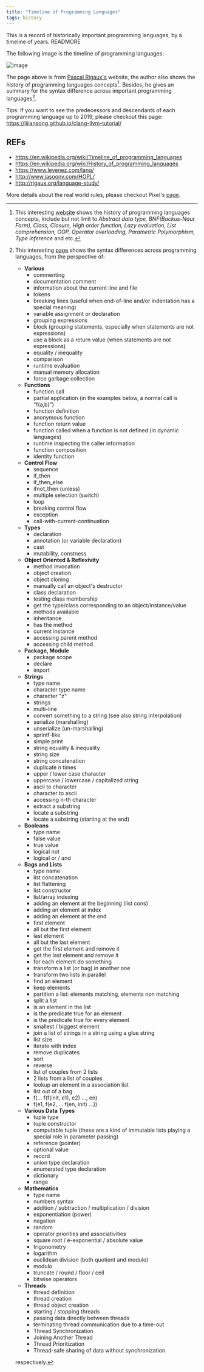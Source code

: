 ```yaml
---
title: "Timeline of Programming Languages"
tags: history
---
```

This is a record of historically important programming languages, by a timeline of years.
READMORE

The following image is the timeline of programming languages:

![image](/blog-img/2019_07_30_lang_diagram.png "Source: http://rigaux.org/language-study/diagram.png")

The page above is from [Pascal Rigaux's](http://rigaux.org/language-study/diagram.png) website,
the author also shows the history of programming languages concepts[^language-concepts]. Besides, he gives an summary for the syntax difference across important programming languages[^language-syntax].

Tips: If you want to see the predecessors and descendants of each programming language up to 2019, please checkout this page: <https://lijiansong.github.io/clang-llvm-tutorial/>

## REFs

- <https://en.wikipedia.org/wiki/Timeline_of_programming_languages>
- <https://en.wikipedia.org/wiki/History_of_programming_languages>
- <https://www.levenez.com/lang/>
- <http://www.jasoonv.com/HOPL/>
- <http://rigaux.org/language-study/>


[^language-concepts]:

    This interesting [website](http://rigaux.org/language-study/concepts-history.html) shows the history of programming languages concepts, include but not limit to *Abstract data type, BNF(Backus-Naur Form), Class, Closure, High order function, Lazy evaluation, List comprehension, OOP, Operator overloading, Parametric Polymorphism, Type inference* and etc.

[^language-syntax]:

    This interesting [page](http://rigaux.org/language-study/syntax-across-languages/) shows the syntax differences across programming languages, from the perspective of:

    * **Various**
        * commenting
        * documentation comment
        * information about the current line and file
        * tokens
        * breaking lines (useful when end-of-line and/or indentation has a special meaning)
        * variable assignment or declaration
        * grouping expressions
        * block (grouping statements, especially when statements are not expressions)
        * use a block as a return value (when statements are not expressions)
        * equality / inequality
        * comparison
        * runtime evaluation
        * manual memory allocation
        * force garbage collection
    * **Functions**
        * function call
        * partial application (in the examples below, a normal call is "f(a,b)")
        * function definition
        * anonymous function
        * function return value
        * function called when a function is not defined (in dynamic languages)
        * runtime inspecting the caller information
        * function composition
        * identity function
    * **Control Flow**
        * sequence
        * if_then
        * if_then_else
        * ifnot_then (unless)
        * multiple selection (switch)
        * loop
        * breaking control flow
        * exception
        * call-with-current-continuation
    * **Types**
        * declaration
        * annotation (or variable declaration)
        * cast
        * mutability, constness
    * **Object Oriented & Reflexivity**
        * method invocation
        * object creation
        * object cloning
        * manually call an object's destructor
        * class declaration
        * testing class membership
        * get the type/class corresponding to an object/instance/value
        * methods available
        * inheritance
        * has the method
        * current instance
        * accessing parent method
        * accessing child method
    * **Package, Module**
        * package scope
        * declare
        * import
    * **Strings**
        * type name
        * character type name
        * character "z"
        * strings
        * multi-line
        * convert something to a string (see also string interpolation)
        * serialize (marshalling)
        * unserialize (un-marshalling)
        * sprintf-like
        * simple print
        * string equality & inequality
        * string size
        * string concatenation
        * duplicate n times
        * upper / lower case character
        * uppercase / lowercase / capitalized string
        * ascii to character
        * character to ascii
        * accessing n-th character
        * extract a substring
        * locate a substring
        * locate a substring (starting at the end)
    * **Booleans**
        * type name
        * false value
        * true value
        * logical not
        * logical or / and
    * **Bags and Lists**
        * type name
        * list concatenation
        * list flattening
        * list constructor
        * list/array indexing
        * adding an element at the beginning (list cons)
        * adding an element at index
        * adding an element at the end
        * first element
        * all but the first element
        * last element
        * all but the last element
        * get the first element and remove it
        * get the last element and remove it
        * for each element do something
        * transform a list (or bag) in another one
        * transform two lists in parallel
        * find an element
        * keep elements
        * partition a list: elements matching, elements non matching
        * split a list
        * is an element in the list
        * is the predicate true for an element
        * is the predicate true for every element
        * smallest / biggest element
        * join a list of strings in a string using a glue string
        * list size
        * iterate with index
        * remove duplicates
        * sort
        * reverse
        * list of couples from 2 lists
        * 2 lists from a list of couples
        * lookup an element in a association list
        * list out of a bag
        * f(... f(f(init, e1), e2) ..., en)
        * f(e1, f(e2, ... f(en, init) ...))
    * **Various Data Types**
        * tuple type
        * tuple constructor
        * computable tuple (these are a kind of immutable lists playing a special role in parameter passing)
        * reference (pointer)
        * optional value
        * record
        * union type declaration
        * enumerated type declaration
        * dictionary
        * range
    * **Mathematics**
        * type name
        * numbers syntax
        * addition / subtraction / multiplication / division
        * exponentiation (power)
        * negation
        * random
        * operator priorities and associativities
        * square root / e-exponential / absolute value
        * trigonometry
        * logarithm
        * euclidean division (both quotient and modulo)
        * modulo
        * truncate / round / floor / ceil
        * bitwise operators
    * **Threads**
        * thread definition
        * thread creation
        * thread object creation
        * starting / stopping threads
        * passing data directly between threads
        * terminating thread communication due to a time-out
        * Thread Synchronization
        * Joining Another Thread
        * Thread Prioritization
        * Thread-safe sharing of data without synchronization

    respectively.

[^is-a-cow-an-animal]:
     [Is a Cow an Animal?](http://rigaux.org/language-study/various/is-a-cow-an-animal/) This is an interesting problem, Pixel try to extract a real world problem which "Is a Cow an Animal?" is trying to solve, try to achieve two goals. First is to implement the rules below, rejecting at runtime **any** malformed program, the second goal is try to enforce the rules at compile-time, e.g.: 

     - quite easy (eg: ensuring one doesn't feed carrots with grass),
     - quite hard (eg: ensuring one doesn't feed cows with carrots or dead_rabbits),
     - or very hard (eg: ensuring meat can be eaten only once)

More details about the real world rules, please checkout Pixel's [page](http://rigaux.org/language-study/various/is-a-cow-an-animal/).

